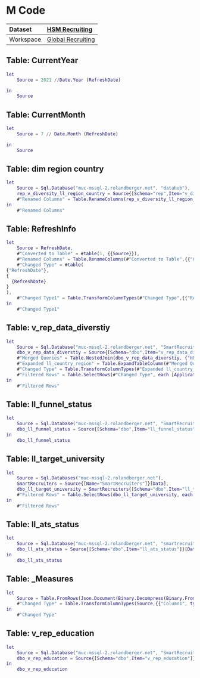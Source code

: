 



# M Code

|Dataset|[HSM Recruiting](./../HSM-Recruiting.md)|
| :--- | :--- |
|Workspace|[Global Recruiting](../../Workspaces/Global-Recruiting.md)|

## Table: CurrentYear


```m
let
    Source = 2021 //Date.Year (RefreshDate)

in
    Source
```


## Table: CurrentMonth


```m
let
    Source = 7 // Date.Month (RefreshDate)

in
    Source
```


## Table: dim region country


```m
let
    Source = Sql.Database("muc-mssql-2.rolandberger.net", "datahub"),
    rep_v_diversity_ll_region_country = Source{[Schema="rep",Item="v_diversity_ll_region_country"]}[Data],
    #"Renamed Columns" = Table.RenameColumns(rep_v_diversity_ll_region_country,{{"country_company", "country"}})
in
    #"Renamed Columns"
```


## Table: RefreshInfo


```m
let
    Source = RefreshDate,
    #"Converted to Table" = #table(1, {{Source}}),
    #"Renamed Columns" = Table.RenameColumns(#"Converted to Table",{{"Column1", "RefreshDate"}}),
    #"Changed Type" = #table(
{"RefreshDate"},
{
  {RefreshDate}
}
),
    #"Changed Type1" = Table.TransformColumnTypes(#"Changed Type",{{"RefreshDate", type date}})
in
    #"Changed Type1"
```


## Table: v_rep_data_diverstiy


```m
let
    Source = Sql.Database("muc-mssql-2.rolandberger.net", "SmartRecruiters"),
    dbo_v_rep_data_diverstiy = Source{[Schema="dbo",Item="v_rep_data_diverstiy"]}[Data],
    #"Merged Queries" = Table.NestedJoin(dbo_v_rep_data_diverstiy, {"HR country (access rights)"}, ll_country_region, {"HR_Country"}, "ll_country_region", JoinKind.LeftOuter),
    #"Expanded ll_country_region" = Table.ExpandTableColumn(#"Merged Queries", "ll_country_region", {"Country_Code"}, {"Country_Code"}),
    #"Changed Type" = Table.TransformColumnTypes(#"Expanded ll_country_region",{{"Application Creation Date", type date}}),
    #"Filtered Rows" = Table.SelectRows(#"Changed Type", each [Application Creation Date] >= #date(2020, 9, 1))
in
    #"Filtered Rows"
```


## Table: ll_funnel_status


```m
let
    Source = Sql.Database("muc-mssql-2.rolandberger.net", "SmartRecruiters"),
    dbo_ll_funnel_status = Source{[Schema="dbo",Item="ll_funnel_status"]}[Data]
in
    dbo_ll_funnel_status
```


## Table: ll_target_university


```m
let
    Source = Sql.Databases("muc-mssql-2.rolandberger.net"),
    SmartRecruiters = Source{[Name="SmartRecruiters"]}[Data],
    dbo_ll_target_university = SmartRecruiters{[Schema="dbo",Item="ll_target_university"]}[Data],
    #"Filtered Rows" = Table.SelectRows(dbo_ll_target_university, each ([Target_Uni_Focus] = "DACH"))
in
    #"Filtered Rows"
```


## Table: ll_ats_status


```m
let
    Source = Sql.Database("muc-mssql-2.rolandberger.net", "smartrecruiters"),
    dbo_ll_ats_status = Source{[Schema="dbo",Item="ll_ats_status"]}[Data]
in
    dbo_ll_ats_status
```


## Table: _Measures


```m
let
    Source = Table.FromRows(Json.Document(Binary.Decompress(Binary.FromText("i44FAA==", BinaryEncoding.Base64), Compression.Deflate)), let _t = ((type nullable text) meta [Serialized.Text = true]) in type table [Column1 = _t]),
    #"Changed Type" = Table.TransformColumnTypes(Source,{{"Column1", type text}})
in
    #"Changed Type"
```


## Table: v_rep_education


```m
let
    Source = Sql.Database("muc-mssql-2.rolandberger.net", "SmartRecruiters"),
    dbo_v_rep_education = Source{[Schema="dbo",Item="v_rep_education"]}[Data]
in
    dbo_v_rep_education
```


